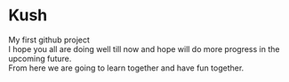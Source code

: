 # Kush
My first github project<br>
I hope you all are doing well till now and hope will do more progress in the upcoming future.<br>
From here we are going to learn together and have fun together.<br>
